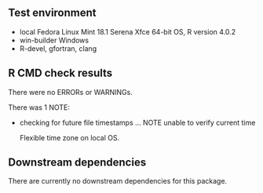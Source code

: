 
## Test environment
* local Fedora Linux Mint 18.1 Serena Xfce 64-bit OS, R version 4.0.2
* win-builder Windows
* R-devel, gfortran, clang

## R CMD check results
There were no ERRORs or WARNINGs. 

There was 1 NOTE:

* checking for future file timestamps ... NOTE
  unable to verify current time

    Flexible time zone on local OS.


## Downstream dependencies
There are currently no downstream dependencies for this package.


